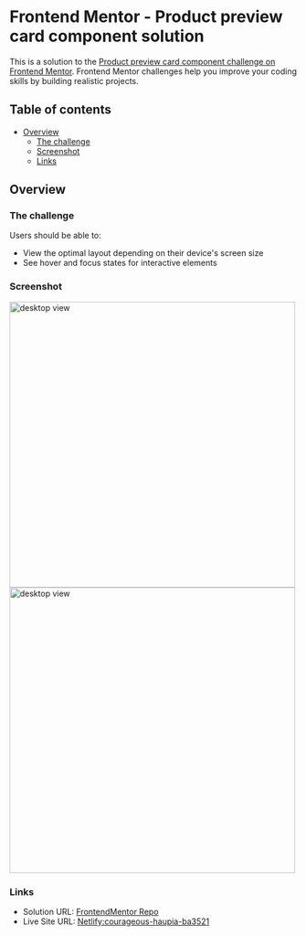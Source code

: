 # Frontend Mentor - Product preview card component solution

This is a solution to the [Product preview card component challenge on Frontend Mentor](https://www.frontendmentor.io/challenges/product-preview-card-component-GO7UmttRfa). Frontend Mentor challenges help you improve your coding skills by building realistic projects. 

## Table of contents

- [Overview](#overview)
  - [The challenge](#the-challenge)
  - [Screenshot](#screenshot)
  - [Links](#links)

## Overview

### The challenge

Users should be able to:

- View the optimal layout depending on their device's screen size
- See hover and focus states for interactive elements

### Screenshot

<img width="500" alt="desktop view" src="https://github.com/gracepal/FrontentMentor/assets/131278381/35f13e77-0d37-4936-9639-15458f480e2e">

<img width="500" alt="desktop view" src="https://github.com/gracepal/FrontentMentor/assets/131278381/9b3c44c3-195d-48e6-ac90-a72829583a42">

### Links

- Solution URL: [FrontendMentor Repo](https://github.com/gracepal/FrontentMentor/tree/main/3-product-preview-card-component)
- Live Site URL: [Netlify:courageous-haupia-ba3521](https://courageous-haupia-ba3521.netlify.app/)
